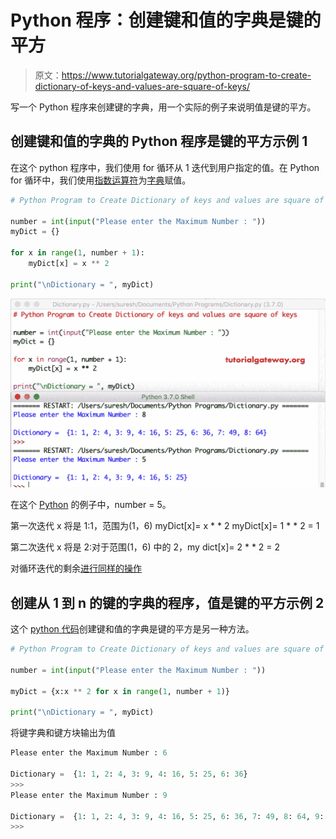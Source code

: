 # Python 程序：创建键和值的字典是键的平方

> 原文：<https://www.tutorialgateway.org/python-program-to-create-dictionary-of-keys-and-values-are-square-of-keys/>

写一个 Python 程序来创建键的字典，用一个实际的例子来说明值是键的平方。

## 创建键和值的字典的 Python 程序是键的平方示例 1

在这个 python 程序中，我们使用 for 循环从 1 迭代到用户指定的值。在 Python for 循环中，我们使用[指数运算符](https://www.tutorialgateway.org/python-arithmetic-operators/)为[字典](https://www.tutorialgateway.org/python-dictionary/)赋值。

```py
# Python Program to Create Dictionary of keys and values are square of keys

number = int(input("Please enter the Maximum Number : "))
myDict = {}

for x in range(1, number + 1):
    myDict[x] = x ** 2

print("\nDictionary = ", myDict)
```

![Python Program to Create Dictionary of keys and values are square of keys 1](img/fd71a392046d20f6d899fa549e1c210d.png)

在这个 [Python](https://www.tutorialgateway.org/python-tutorial/) 的例子中，number = 5。

第一次迭代 x 将是 1:1，范围为(1，6)
myDict[x]= x * * 2
myDict[x]= 1 * * 2 = 1

第二次迭代 x 将是 2:对于范围(1，6)
中的 2，my dict[x]= 2 * * 2 = 2

对循环迭代的剩余[进行同样的操作](https://www.tutorialgateway.org/python-for-loop/)

## 创建从 1 到 n 的键的字典的程序，值是键的平方示例 2

这个 [python 代码](https://www.tutorialgateway.org/python-programming-examples/)创建键和值的字典是键的平方是另一种方法。

```py
# Python Program to Create Dictionary of keys and values are square of keys

number = int(input("Please enter the Maximum Number : "))

myDict = {x:x ** 2 for x in range(1, number + 1)}

print("\nDictionary = ", myDict)
```

将键字典和键方块输出为值

```py
Please enter the Maximum Number : 6

Dictionary =  {1: 1, 2: 4, 3: 9, 4: 16, 5: 25, 6: 36}
>>> 
Please enter the Maximum Number : 9

Dictionary =  {1: 1, 2: 4, 3: 9, 4: 16, 5: 25, 6: 36, 7: 49, 8: 64, 9: 81}
>>> 
```